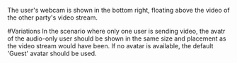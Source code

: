 The user's webcam is shown in the bottom right, floating above the video of the other party's video stream.

#Variations
In the scenario where only one user is sending video, the avatr of the audio-only user should be shown in the same size and placement as the video stream would have been. If no avatar is available, the default 'Guest' avatar should be used.